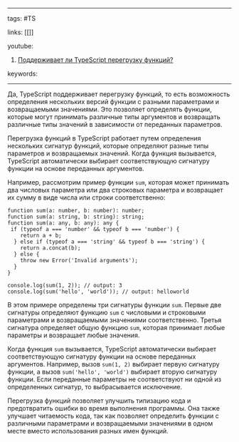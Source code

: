 ____

tags: #TS

links: [[]]

youtube: 
1. [Поддерживает ли TypeScript перегрузку функций?](https://youtu.be/TOn-1RrowKE?t=77)

keywords:

_____

Да, TypeScript поддерживает перегрузку функций, то есть возможность определения нескольких версий функции с разными параметрами и возвращаемыми значениями. Это позволяет определять функции, которые могут принимать различные типы аргументов и возвращать различные типы значений в зависимости от переданных параметров.

Перегрузка функций в TypeScript работает путем определения нескольких сигнатур функций, которые определяют разные типы параметров и возвращаемых значений. Когда функция вызывается, TypeScript автоматически выбирает соответствующую сигнатуру функции на основе переданных аргументов.

Например, рассмотрим пример функции `sum`, которая может принимать два числовых параметра или два строковых параметра и возвращает их сумму в виде числа или строки соответственно:

~~~
function sum(a: number, b: number): number;
function sum(a: string, b: string): string;
function sum(a: any, b: any): any {
 if (typeof a === 'number' && typeof b === 'number') {
    return a + b;
  } else if (typeof a === 'string' && typeof b === 'string') {
    return a.concat(b);
  } else {
    throw new Error('Invalid arguments');
  }
}

console.log(sum(1, 2)); // output: 3
console.log(sum('hello', 'world')); // output: helloworld
~~~

В этом примере определены три сигнатуры функции `sum`. Первые две сигнатуры определяют функцию `sum` с числовыми и строковыми параметрами и возвращаемыми значениями соответственно. Третья сигнатура определяет общую функцию `sum`, которая принимает любые параметры и возвращает любые значения.

Когда функция `sum` вызывается, TypeScript автоматически выбирает соответствующую сигнатуру функции на основе переданных аргументов. Например, вызов `sum(1, 2)` выбирает первую сигнатуру функции, а вызов `sum('hello', 'world')` выбирает вторую сигнатуру функции. Если переданные параметры не соответствуют ни одной из определенных сигнатур, то выбрасывается исключение.

Перегрузка функций позволяет улучшить типизацию кода и предотвратить ошибки во время выполнения программы. Она также улучшает читаемость кода, так как позволяет определить функции с различными параметрами и возвращаемыми значениями в одном месте вместо использования разных имен функций.